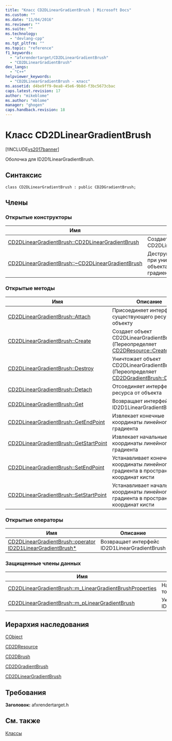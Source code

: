 ```yaml
---
title: "Класс CD2DLinearGradientBrush | Microsoft Docs"
ms.custom: ""
ms.date: "11/04/2016"
ms.reviewer: ""
ms.suite: ""
ms.technology: 
  - "devlang-cpp"
ms.tgt_pltfrm: ""
ms.topic: "reference"
f1_keywords: 
  - "afxrendertarget/CD2DLinearGradientBrush"
  - "CD2DLinearGradientBrush"
dev_langs: 
  - "C++"
helpviewer_keywords: 
  - "CD2DLinearGradientBrush - класс"
ms.assetid: d4be9ff9-0ea8-45e6-9b8d-f3bc5673cbac
caps.latest.revision: 17
author: "mikeblome"
ms.author: "mblome"
manager: "ghogen"
caps.handback.revision: 18
---
```

# Класс CD2DLinearGradientBrush
[!INCLUDE[vs2017banner](../../assembler/inline/includes/vs2017banner.md)]

Оболочка для ID2D1LinearGradientBrush.  
  
## Синтаксис  
  
```  
class CD2DLinearGradientBrush : public CD2DGradientBrush;  
```  
  
## Члены  
  
### Открытые конструкторы  
  
|Имя|Описание|  
|---------|--------------|  
|[CD2DLinearGradientBrush::CD2DLinearGradientBrush](../Topic/CD2DLinearGradientBrush::CD2DLinearGradientBrush.md)|Создает объект CD2DLinearGradientBrush.|  
|[CD2DLinearGradientBrush::~CD2DLinearGradientBrush](../Topic/CD2DLinearGradientBrush::~CD2DLinearGradientBrush.md)|Деструктор.  Вызывается при уничтожении объекта линейной градиентной кисти D2D.|  
  
### Открытые методы  
  
|Имя|Описание|  
|---------|--------------|  
|[CD2DLinearGradientBrush::Attach](../Topic/CD2DLinearGradientBrush::Attach.md)|Присоединяет интерфейс существующего ресурса к объекту|  
|[CD2DLinearGradientBrush::Create](../Topic/CD2DLinearGradientBrush::Create.md)|Создает объект CD2DLinearGradientBrush.  \(Переопределяет [CD2DResource::Create](../Topic/CD2DResource::Create.md).\)|  
|[CD2DLinearGradientBrush::Destroy](../Topic/CD2DLinearGradientBrush::Destroy.md)|Уничтожает объект CD2DLinearGradientBrush.  \(Переопределяет [CD2DGradientBrush::Destroy](../Topic/CD2DGradientBrush::Destroy.md).\)|  
|[CD2DLinearGradientBrush::Detach](../Topic/CD2DLinearGradientBrush::Detach.md)|Отсоединяет интерфейс ресурса от объекта|  
|[CD2DLinearGradientBrush::Get](../Topic/CD2DLinearGradientBrush::Get.md)|Возвращает интерфейс ID2D1LinearGradientBrush|  
|[CD2DLinearGradientBrush::GetEndPoint](../Topic/CD2DLinearGradientBrush::GetEndPoint.md)|Извлекает конечные координаты линейного градиента|  
|[CD2DLinearGradientBrush::GetStartPoint](../Topic/CD2DLinearGradientBrush::GetStartPoint.md)|Извлекает начальные координаты линейного градиента|  
|[CD2DLinearGradientBrush::SetEndPoint](../Topic/CD2DLinearGradientBrush::SetEndPoint.md)|Устанавливает конечные координаты линейного градиента в пространстве координат кисти|  
|[CD2DLinearGradientBrush::SetStartPoint](../Topic/CD2DLinearGradientBrush::SetStartPoint.md)|Устанавливает начальные координаты линейного градиента в пространстве координат кисти|  
  
### Открытые операторы  
  
|Имя|Описание|  
|---------|--------------|  
|[CD2DLinearGradientBrush::operator ID2D1LinearGradientBrush\*](../Topic/CD2DLinearGradientBrush::operator%20ID2D1LinearGradientBrush*.md)|Возвращает интерфейс ID2D1LinearGradientBrush|  
  
### Защищенные члены данных  
  
|Имя|Описание|  
|---------|--------------|  
|[CD2DLinearGradientBrush::m\_LinearGradientBrushProperties](../Topic/CD2DLinearGradientBrush::m_LinearGradientBrushProperties.md)|Начальная и конечная точки градиента.|  
|[CD2DLinearGradientBrush::m\_pLinearGradientBrush](../Topic/CD2DLinearGradientBrush::m_pLinearGradientBrush.md)|Указатель на ID2D1LinearGradientBrush.|  
  
## Иерархия наследования  
 [CObject](../Topic/CObject%20Class.md)  
  
 [CD2DResource](../Topic/CD2DResource%20Class.md)  
  
 [CD2DBrush](../../mfc/reference/cd2dbrush-class.md)  
  
 [CD2DGradientBrush](../../mfc/reference/cd2dgradientbrush-class.md)  
  
 [CD2DLinearGradientBrush](../../mfc/reference/cd2dlineargradientbrush-class.md)  
  
## Требования  
 **Заголовок:** afxrendertarget.h  
  
## См. также  
 [Классы](../Topic/MFC%20Classes.md)